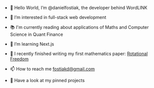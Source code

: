 - 👋 Hello World, I’m @danielfostiak, the developer behind WordLINK
- 👀 I’m interested in full-stack web development
- 📚 I'm currently reading about applications of Maths and Computer Science in Quant Finance
- 🌱 I’m learning Next.js
- 📐 I recently finished writing my first mathematics paper: [Rotational Freedom](https://danielfostiak.github.io/Rotational-Freedom-Paper/paper.pdf)
- 📫 How to reach me fostiakd@gmail.com

- 📌 Have a look at my pinned projects
  

<!---
danielfostiak/danielfostiak is a ✨ special ✨ repository because its `README.md` (this file) appears on your GitHub profile.
You can click the Preview link to take a look at your changes.
--->
